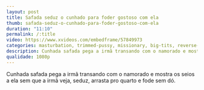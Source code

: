 ```yaml
---
layout: post
title: Safada seduz o cunhado para foder gostoso com ela
thumb: safada-seduz-o-cunhado-para-foder-gostoso-com-ela
duration: "11:10"
permalink: /:title
video: https://www.xvideos.com/embedframe/57849973
categories: masturbation, trimmed-pussy, missionary, big-tits, reverse-cowgirl, round-ass, spooning, natural-tits, reality-kings, side-fuck, blowjob-handjob
description: Cunhada safada pega a irmã transando com o namorado e mostra os seios a ela sem que a irmã veja, seduz, arrasta pro quarto e fode sem dó.
qualidade: 1080p
---
```

Cunhada safada pega a irmã transando com o namorado e mostra os seios a ela sem que a irmã veja, seduz, arrasta pro quarto e fode sem dó.